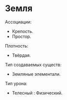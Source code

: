 # Земля

Ассоциации:
- Крепость.
- Простор.

Плотность:
- Твёрдая.

Тип создаваемых существ:
- Земляные элементали.

Тип урона:
- Телесный : Физический.